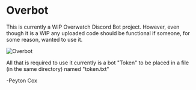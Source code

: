 # Overbot
This is currently a WIP Overwatch Discord Bot project. However, even though it is a WIP any uploaded code should be functional if someone, for some reason, wanted to use it.

![Overbot](https://img.shields.io/badge/Overbot-Alpha-orange.svg)

All that is required to use it currently is a bot "Token" to be placed in a file (in the same directory) named "token.txt"

-Peyton Cox

